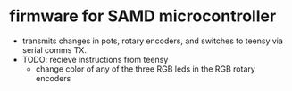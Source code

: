 # firmware for SAMD microcontroller

* transmits changes in pots, rotary encoders, and switches to teensy via serial comms TX.
* TODO: recieve instructions from teensy
  * change color of any of the three RGB leds in the RGB rotary encoders
